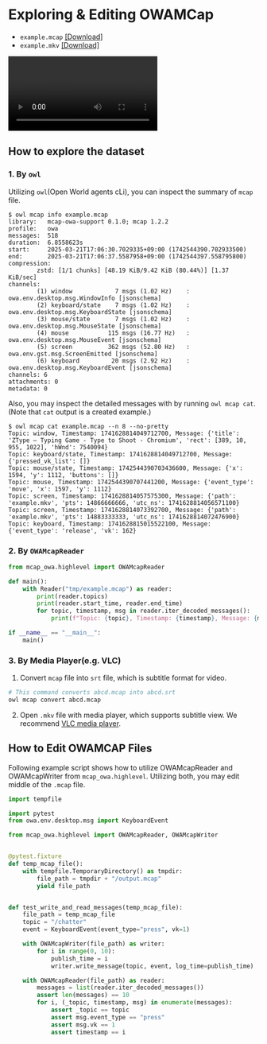 # Exploring & Editing OWAMCap

- `example.mcap` [[Download]](https://github.com/open-world-agents/open-world-agents/blob/main/docs/data/example.mcap)
- `example.mkv` [[Download]](https://github.com/open-world-agents/open-world-agents/blob/main/docs/data/example.mkv)

<video controls>
<source src="../example.mkv" type="video/mp4">
</video>

## How to explore the dataset

### 1. By `owl`

Utilizing `owl`(Open World agents cLi), you can inspect the summary of `mcap` file.
```
$ owl mcap info example.mcap
library:   mcap-owa-support 0.1.0; mcap 1.2.2
profile:   owa
messages:  518
duration:  6.8558623s
start:     2025-03-21T17:06:30.7029335+09:00 (1742544390.702933500)
end:       2025-03-21T17:06:37.5587958+09:00 (1742544397.558795800)
compression:
        zstd: [1/1 chunks] [48.19 KiB/9.42 KiB (80.44%)] [1.37 KiB/sec]
channels:
        (1) window            7 msgs (1.02 Hz)    : owa.env.desktop.msg.WindowInfo [jsonschema]
        (2) keyboard/state    7 msgs (1.02 Hz)    : owa.env.desktop.msg.KeyboardState [jsonschema]
        (3) mouse/state       7 msgs (1.02 Hz)    : owa.env.desktop.msg.MouseState [jsonschema]
        (4) mouse           115 msgs (16.77 Hz)   : owa.env.desktop.msg.MouseEvent [jsonschema]
        (5) screen          362 msgs (52.80 Hz)   : owa.env.gst.msg.ScreenEmitted [jsonschema]
        (6) keyboard         20 msgs (2.92 Hz)    : owa.env.desktop.msg.KeyboardEvent [jsonschema]
channels: 6
attachments: 0
metadata: 0
```

Also, you may inspect the detailed messages with by running `owl mcap cat`. (Note that `cat` output is a created example.)
```
$ owl mcap cat example.mcap --n 8 --no-pretty
Topic: window, Timestamp: 1741628814049712700, Message: {'title': 'ZType – Typing Game - Type to Shoot - Chromium', 'rect': [389, 10, 955, 1022], 'hWnd': 7540094}
Topic: keyboard/state, Timestamp: 1741628814049712700, Message: {'pressed_vk_list': []}
Topic: mouse/state, Timestamp: 1742544390703436600, Message: {'x': 1594, 'y': 1112, 'buttons': []}
Topic: mouse, Timestamp: 1742544390707441200, Message: {'event_type': 'move', 'x': 1597, 'y': 1112}
Topic: screen, Timestamp: 1741628814057575300, Message: {'path': 'example.mkv', 'pts': 14866666666, 'utc_ns': 1741628814056571100}
Topic: screen, Timestamp: 1741628814073392700, Message: {'path': 'example.mkv', 'pts': 14883333333, 'utc_ns': 1741628814072476900}
Topic: keyboard, Timestamp: 1741628815015522100, Message: {'event_type': 'release', 'vk': 162}
```

### 2. By `OWAMcapReader`

```python
from mcap_owa.highlevel import OWAMcapReader

def main():
    with Reader("tmp/example.mcap") as reader:
        print(reader.topics)
        print(reader.start_time, reader.end_time)
        for topic, timestamp, msg in reader.iter_decoded_messages():
            print(f"Topic: {topic}, Timestamp: {timestamp}, Message: {msg}")

if __name__ == "__main__":
    main()
```

### 3. By Media Player(e.g. VLC)

1. Convert `mcap` file into `srt` file, which is subtitle format for video.
```sh
# This command converts abcd.mcap into abcd.srt
owl mcap convert abcd.mcap
```

2. Open `.mkv` file with media player, which supports subtitle view. We recommend [VLC media player](https://www.videolan.org/vlc/). 


## How to Edit OWAMCAP Files

Following example script shows how to utilize OWAMcapReader and OWAMcapWriter from `mcap_owa.highlevel`. Utilizing both, you may edit middle of the `.mcap` file.

```python
import tempfile

import pytest
from owa.env.desktop.msg import KeyboardEvent

from mcap_owa.highlevel import OWAMcapReader, OWAMcapWriter


@pytest.fixture
def temp_mcap_file():
    with tempfile.TemporaryDirectory() as tmpdir:
        file_path = tmpdir + "/output.mcap"
        yield file_path


def test_write_and_read_messages(temp_mcap_file):
    file_path = temp_mcap_file
    topic = "/chatter"
    event = KeyboardEvent(event_type="press", vk=1)

    with OWAMcapWriter(file_path) as writer:
        for i in range(0, 10):
            publish_time = i
            writer.write_message(topic, event, log_time=publish_time)

    with OWAMcapReader(file_path) as reader:
        messages = list(reader.iter_decoded_messages())
        assert len(messages) == 10
        for i, (_topic, timestamp, msg) in enumerate(messages):
            assert _topic == topic
            assert msg.event_type == "press"
            assert msg.vk == 1
            assert timestamp == i

```